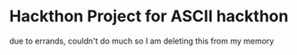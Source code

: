 # Hackthon Project for ASCII hackthon
due to errands, couldn't do much so I am deleting this from my memory
